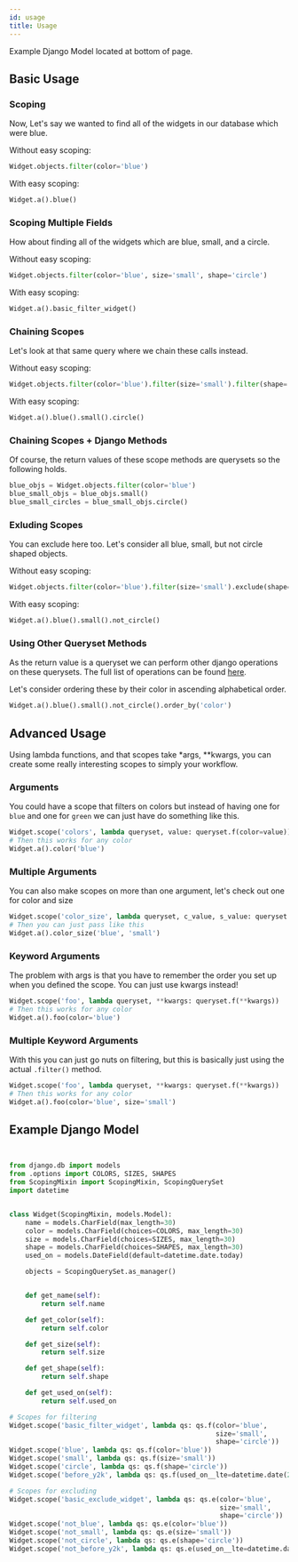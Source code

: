 ```yaml
---
id: usage
title: Usage
---
```


Example Django Model located at bottom of page.



## Basic Usage

### Scoping

Now, Let's say we wanted to find all of the widgets in our database which were
blue.

Without easy scoping:
```python
Widget.objects.filter(color='blue')
```
With easy scoping:

```python
Widget.a().blue()
```

### Scoping Multiple Fields
How about finding all of the widgets which are blue, small, and a circle.

Without easy scoping:
```python
Widget.objects.filter(color='blue', size='small', shape='circle')
```
With easy scoping:

```python
Widget.a().basic_filter_widget()
```

### Chaining Scopes

Let's look at that same query where we chain these calls instead.

Without easy scoping:

```python
Widget.objects.filter(color='blue').filter(size='small').filter(shape='circle')
```

With easy scoping:

```python
Widget.a().blue().small().circle()
```

### Chaining Scopes + Django Methods

Of course, the return values of these scope methods are querysets so the
following holds.

```python
blue_objs = Widget.objects.filter(color='blue')
blue_small_objs = blue_objs.small()
blue_small_circles = blue_small_objs.circle()
```

### Exluding Scopes 

You can exclude here too. Let's consider all blue, small, but not
circle shaped objects.

Without easy scoping:

```python
Widget.objects.filter(color='blue').filter(size='small').exclude(shape='circle')
```

With easy scoping:

```python
Widget.a().blue().small().not_circle()
```

### Using Other Queryset Methods

As the return value is a queryset we can perform other django operations on
these querysets. The full list of operations can be found [here](https://docs.djangoproject.com/en/2.0/ref/models/querysets/).

Let's consider ordering these by their color in ascending
alphabetical order.

```python
Widget.a().blue().small().not_circle().order_by('color')
```

## Advanced Usage

Using lambda functions, and that scopes take *args, **kwargs, you can create 
some really interesting scopes to simply your workflow. 

### Arguments

You could have a scope that filters on colors but instead of having one for
`blue` and one for `green` we can just have do something like this.

```python
Widget.scope('colors', lambda queryset, value: queryset.f(color=value))
# Then this works for any color
Widget.a().color('blue')
```

### Multiple Arguments

You can also make scopes on more than one argument, let's check out one for
color and size

```python
Widget.scope('color_size', lambda queryset, c_value, s_value: queryset.f(color=value, size=s_value))
# Then you can just pass like this
Widget.a().color_size('blue', 'small')
```

### Keyword Arguments

The problem with args is that you have to remember the order you set up when you
defined the scope. You can just use kwargs instead!

```python
Widget.scope('foo', lambda queryset, **kwargs: queryset.f(**kwargs))
# Then this works for any color
Widget.a().foo(color='blue')
```

### Multiple Keyword Arguments

With this you can just go nuts on filtering, but this is basically just using
the actual `.filter()` method.

```python
Widget.scope('foo', lambda queryset, **kwargs: queryset.f(**kwargs))
# Then this works for any color
Widget.a().foo(color='blue', size='small')
```





## Example Django Model

```python


from django.db import models
from .options import COLORS, SIZES, SHAPES
from ScopingMixin import ScopingMixin, ScopingQuerySet
import datetime


class Widget(ScopingMixin, models.Model):
    name = models.CharField(max_length=30)
    color = models.CharField(choices=COLORS, max_length=30)
    size = models.CharField(choices=SIZES, max_length=30)
    shape = models.CharField(choices=SHAPES, max_length=30)
    used_on = models.DateField(default=datetime.date.today)

    objects = ScopingQuerySet.as_manager()


    def get_name(self):
        return self.name

    def get_color(self):
        return self.color

    def get_size(self):
        return self.size

    def get_shape(self):
        return self.shape

    def get_used_on(self):
        return self.used_on

# Scopes for filtering
Widget.scope('basic_filter_widget', lambda qs: qs.f(color='blue',
                                                    size='small',
                                                    shape='circle'))
Widget.scope('blue', lambda qs: qs.f(color='blue'))
Widget.scope('small', lambda qs: qs.f(size='small'))
Widget.scope('circle', lambda qs: qs.f(shape='circle'))
Widget.scope('before_y2k', lambda qs: qs.f(used_on__lte=datetime.date(2000,1,1)))

# Scopes for excluding
Widget.scope('basic_exclude_widget', lambda qs: qs.e(color='blue',
                                                     size='small',
                                                     shape='circle'))
Widget.scope('not_blue', lambda qs: qs.e(color='blue'))
Widget.scope('not_small', lambda qs: qs.e(size='small'))
Widget.scope('not_circle', lambda qs: qs.e(shape='circle'))
Widget.scope('not_before_y2k', lambda qs: qs.e(used_on__lte=datetime.date(2000,1,1)))
```
